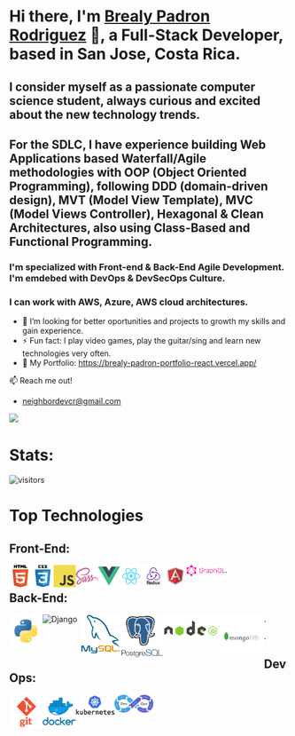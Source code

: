 # Hi there, I'm [Brealy Padron Rodriguez](https://brealy-padron-portfolio-react.vercel.app/) 👋, a Full-Stack Developer, based in San Jose, Costa Rica.
## I consider myself as a passionate computer science student, always curious and excited about the new technology trends.
## For the SDLC, I have experience building Web Applications based Waterfall/Agile methodologies with OOP (Object Oriented Programming), following DDD (domain-driven design), MVT (Model View Template), MVC (Model Views Controller), Hexagonal & Clean Architectures, also using Class-Based and Functional Programming.

### I'm specialized with Front-end & Back-End Agile Development. I'm emdebed with DevOps & DevSecOps Culture.
### I can work with AWS, Azure, AWS cloud architectures.

- 🤔 I’m looking for better oportunities and projects to growth my skills and gain experience.
- ⚡ Fun fact: I play video games, play the guitar/sing and learn new technologies very often.
- 🔭 My Portfolio: https://brealy-padron-portfolio-react.vercel.app/
<p align = "center">

:mailbox: Reach me out!
  </p>

- neighbordevcr@gmail.com

<p align = "center">

[<img src="https://img.shields.io/badge/LinkedIn-0077B5?style=for-the-badge&logo=linkedin&logoColor=white" />](https://www.linkedin.com/in/bfpr131095/)

</p>
<p align = "center">
  
  
# Stats: 
![visitors](https://visitor-badge.glitch.me/badge?page_id=nigarumovum.nigarumovum)



# Top Technologies

## Front-End:

<img align="left" alt="HTML5" width="40px" src="https://raw.githubusercontent.com/github/explore/80688e429a7d4ef2fca1e82350fe8e3517d3494d/topics/html/html.png" />

<img align="left" alt="CSS3" width="40px" 
src="https://raw.githubusercontent.com/github/explore/80688e429a7d4ef2fca1e82350fe8e3517d3494d/topics/css/css.png" />

<img align="left" alt="JavaScript" width="40px" src="https://raw.githubusercontent.com/github/explore/80688e429a7d4ef2fca1e82350fe8e3517d3494d/topics/javascript/javascript.png" />

<img align="left" alt="SASS" width="40px" src="https://raw.githubusercontent.com/github/explore/80688e429a7d4ef2fca1e82350fe8e3517d3494d/topics/sass/sass.png" />

<img align="left" alt="Vue" width="40px" src="https://raw.githubusercontent.com/github/explore/80688e429a7d4ef2fca1e82350fe8e3517d3494d/topics/vue/vue.png" />

<img align="left" alt="React" width="40px" src="https://raw.githubusercontent.com/github/explore/80688e429a7d4ef2fca1e82350fe8e3517d3494d/topics/react/react.png" />

<img align="left" alt="Redux" width="40px" src="img/redux.png" />

<img align="left" alt="angular" width="40px" src="img/angular.png" />

<img align="left" alt="graph" width="70px" src="img/graphql.png" />

.

## Back-End: 

<img align="left" alt="python" width="60px" src="https://raw.githubusercontent.com/github/explore/80688e429a7d4ef2fca1e82350fe8e3517d3494d/topics/python/python.png" />

<img align="left" alt="Django" width="70px" src="https://imgr.search.brave.com/ZKNMXfE64eK_WGX4yJd9c8IHRzWjiX_zs9rS0ucN5G8/fit/1200/1200/ce/1/aHR0cHM6Ly8xMDAw/bWFyY2FzLm5ldC93/cC1jb250ZW50L3Vw/bG9hZHMvMjAyMS8w/Ni9EamFuZ28tTG9n/by0yMDQ4eDEyODAu/cG5n"/>

<img align="left" alt="mysql" width="70px" src="img/mysql.png" />

<img align="left" alt="postgre" width="80px" src="img/postgresql.png" />

<img align="left" alt="node" width="100px" src="img/nodejs.png" />

<img align="left" alt="mongodb" width="80px" src="img/mongodb.png" />

.

.


## DevOps: 

<img align="left" alt="git" width="60px" src="img/git.png" />

<img align="left" alt="Docker" width="60px" src="https://raw.githubusercontent.com/github/explore/80688e429a7d4ef2fca1e82350fe8e3517d3494d/topics/docker/docker.png" />

<img align="left" alt="k8s" width="70px" src="img/k8s.png" />

<img align="left" alt="devops" width="70px" src="img/devops.png" />

